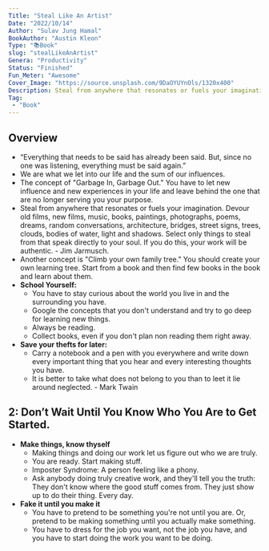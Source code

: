 ```yaml
---
Title: "Steal Like An Artist"
Date: "2022/10/14"
Author: "Sulav Jung Hamal"
BookAuthor: "Austin Kleon"
Type: "📚Book"
slug: "stealLikeAnArtist"
Genera: "Productivity"
Status: "Finished"
Fun_Meter: "Awesome"
Cover_Image: "https://source.unsplash.com/9DaOYUYnOls/1320x400"
Description: Steal from anywhere that resonates or fuels your imagination. Devour old films, new films, music, books, paintings, photographs, poems, dreams, random conversations, architecture, bridges, street signs, trees, clouds, bodies of water, light and shadows. Select only things to steal from that speak directly to your soul. If you do this, your work will be authentic. - Jim Jarmusch. 
Tag:
 - "Book"
---
```



## Overview

- “Everything that needs to be said has already been said. But, since no one was listening, everything must be said again.”
- We are what we let into our life and the sum of our influences. 
- The concept of "Garbage In, Garbage Out." You have to let new influence and new experiences in your life and leave behind the one that are no longer serving you your purpose. 
- Steal from anywhere that resonates or fuels your imagination. Devour old films, new films, music, books, paintings, photographs, poems, dreams, random conversations, architecture, bridges, street signs, trees, clouds, bodies of water, light and shadows. Select only things to steal from that speak directly to your soul. If you do this, your work will be authentic. - Jim Jarmusch. 
- Another concept is "Climb your own family tree." You should create your own learning tree. Start from a book and then find few books in the book and learn about them. 
- **School Yourself:** 
	- You have to stay curious about the world you live in and the surrounding you have. 
	- Google the concepts that you don't understand and try to go deep for learning new things. 
	- Always be reading. 
	- Collect books, even if you don't plan non reading them right away. 
- **Save your thefts for later:**
	- Carry a notebook and a pen with you everywhere and write down every important thing that you hear and every interesting thoughts you have. 
	- It is better to take what does not belong to you than to leet it lie around neglected. - Mark Twain

## 2: Don’t Wait Until You Know Who You Are to Get Started. 
 - **Make things, know thyself**
	 - Making things and doing our work let us figure out who we are truly. 
	 - You are ready. Start making stuff. 
	 - Imposter Syndrome: A person feeling like a phony. 
	 - Ask anybody doing truly creative work, and they'll tell you the truth: They don't know where the good stuff comes from. They just show up to do their thing. Every day. 
 - **Fake it until you make it**
	 - You have to pretend to be something you're not until you are. Or, pretend to be making something until you actually make something. 
	 - You have to dress for the job you want, not the job you have, and you have to start doing the work you want to be doing. 

<!-- 3: Write The Book You Want to Read. 4: Use Your Hands. 5: Side Projects and Hobbies are Important. 6: The Secret: Do Good Work and Share It with People. 7: Geography is No Longer Our Master. 8: Be Nice (The World is a Small Town.) 9: Be Boring (It’s The Only Way to Get Work Done.) 10: Creativity is Subtraction

Kleon, Austin. Steal Like an Artist (Austin Kleon) (pp. iv-v). Workman Publishing Company. Kindle Edition.  -->
